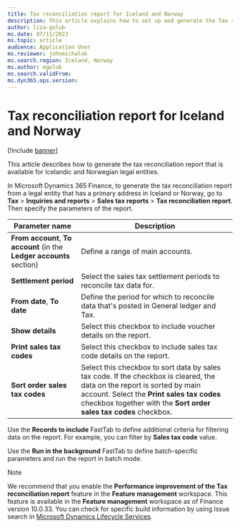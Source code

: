 ```yaml
---
title: Tax reconciliation report for Iceland and Norway
description: This article explains how to set up and generate the Tax reconciliation report for legal entities that have a primary address in Iceland or Norway.
author: liza-golub
ms.date: 07/11/2023
ms.topic: article
audience: Application User
ms.reviewer: johnmichalak
ms.search.region: Iceland, Norway
ms.author: egolub
ms.search.validFrom: 
ms.dyn365.ops.version: 
---
```


# Tax reconciliation report for Iceland and Norway

[!include [banner](../../includes/banner.md)]

This article describes how to generate the tax reconciliation report that is available for Icelandic and Norwegian legal entities.

In Microsoft Dynamics 365 Finance, to generate the tax reconciliation report from a legal entity that has a primary address in Iceland or Norway, go to **Tax** \> **Inquiries and reports** \> **Sales tax reports** \> **Tax reconciliation report**. Then specify the parameters of the report.

| Parameter name | Description |
|----------------|-------------|
| **From account**, **To account** (in the **Ledger accounts** section) | Define a range of main accounts. |
| **Settlement period** | Select the sales tax settlement periods to reconcile tax data for. |
| **From date**, **To date** | Define the period for which to reconcile data that's posted in General ledger and Tax. |
| **Show details** | Select this checkbox to include voucher details on the report. |
| **Print sales tax codes** | Select this checkbox to include sales tax code details on the report. |
| **Sort order sales tax codes** | Select this checkbox to sort data by sales tax code. If the checkbox is cleared, the data on the report is sorted by main account. Select the **Print sales tax codes** checkbox together with the **Sort order sales tax codes** checkbox. |

Use the **Records to include** FastTab to define additional criteria for filtering data on the report. For example, you can filter by **Sales tax code** value.

Use the **Run in the background** FastTab to define batch-specific parameters and run the report in batch mode.

> [!NOTE]
> We recommend that you enable the **Performance improvement of the Tax reconciliation report** feature in the **Feature management** workspace. This feature is available in the **Feature management** workspace as of Finance version 10.0.33. You can check for specific build information by using Issue search in [Microsoft Dynamics Lifecycle Services](https://lcs.dynamics.com/).
